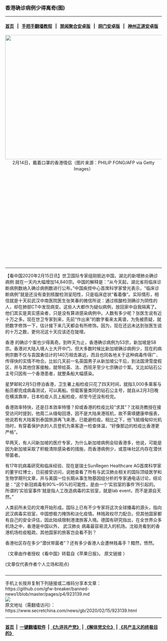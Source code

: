 ### 香港确诊病例少得离奇(图)
------------------------

#### [首页](https://github.com/gfw-breaker/banned-news1/blob/master/README.md) &nbsp;&nbsp;|&nbsp;&nbsp; [手把手翻墙教程](https://github.com/gfw-breaker/guides/wiki) &nbsp;&nbsp;|&nbsp;&nbsp; [禁闻聚合安卓版](https://github.com/gfw-breaker/bn-android) &nbsp;&nbsp;|&nbsp;&nbsp; [网门安卓版](https://github.com/oGate2/oGate) &nbsp;&nbsp;|&nbsp;&nbsp; [神州正道安卓版](https://github.com/SzzdOgate/update) 



<div class="article_right" style="fone-color:#000">
 <p style="text-align: center;">
  <img alt="" src="https://img3.secretchina.com/pic/2020/2-15/p2627691a279950705-ss.jpg" style="height:399px; width:600px"/>
  <br>
   2月14日，戴着口罩的香港情侣（图片来源：PHILIP FONG/AFP via Getty Images）
   <span id="hideid" name="hideid" style="color:red;display:none;">
    <span href="https://www.secretchina.com">
    </span>
   </span>
  </br>
 </p>
 <div id="txt-mid1-t21-2017">
  <ins class="adsbygoogle" data-ad-client="ca-pub-1276641434651360" data-ad-slot="2451032099" style="display:inline-block;width:336px;height:280px">
  </ins>
  

---


  </div>
 </div>
 <p>
  【看中国2020年2月15日讯】世卫国际专家组刚抵达中国，湖北的新增肺炎确诊
  <span href="https://www.secretchina.com/news/gb/tag/病例" target="_blank">
   病例
  </span>
  就在一天内大幅增加14,840宗。中国的解释是：“从今天起，湖北省将临床诊断病例数纳入确诊病例数进行公布。”中国疾控中心首席科学家曾光表示，“临床诊断病例”就是还没有查到核酸检测呈阳性，只是临床症状“看着像”。实际情形，相信就是十天前武汉中南医院医生张笑春的微信所说：通过核酸检测确诊为阴性的人，却在肺部CT中发现病变。这些人大都作为疑似病例，放回家中自我隔离了。他们其实是真实感染者，只是没有算进感染病例中。人数有多少呢？张医生说有近十万之多。现在世卫专家到来，先前“作出来”的数字看来太离谱，为免被质疑，就把数字修饰一下，估计接下来几天都会有所修饰。因为，现在还远未达到张医生说的十万之数，更何况这十天应该还在陡增。
  <span id="hideid" name="hideid" style="color:red;display:none;">
   <span href="https://www.secretchina.com">
   </span>
  </span>
 </p>
 <p>
  <span href="https://www.secretchina.com/news/gb/tag/香港" target="_blank">
   香港
  </span>
  的确诊个案也少得离奇。到昨天为止，香港确诊病例为53宗，新加坡是58宗。香港对大陆入境人士大开中门，但大多数时候比新加坡确诊病例少，现在的病例宗数不仅与袁国勇估计的140万相去甚远，而且也同各地关于这种病毒传得广、传得快的实情不吻合。比如几天前一名英国男子从新加坡公干后，到法国滑雪度假区，并与其他住客接触，就带给英、法、西班牙至少七宗确诊个案。又比如钻石公主号只因有一个香港患者，就整条船大幅感染。
 </p>
 <p>
  星梦邮轮2月5日停泊香港，卫生署上船检疫只花了四天时间，就指3,000多乘客与船员都完成病毒测试，可以离船。但载客量类同的钻石公主号，就自从2月3日晚在横滨靠岸，日本检疫人员上船检疫，却至今还没有检完。
 </p>
 <p>
  香港效率特快，还是日本效率特慢？抑或香港的检疫比较“求其”？沈祖尧教授在接受访问时提到，他周二从缅甸回港，因不是大陆来港班机，故不需填健康申报表，他说若有大陆客到泰国旅游再飞来港，已能避检疫。相比之下，他飞抵缅甸仰光机场时，有穿着保护衣的人员登机为乘客逐一检查体温，“好像那边的检疫比香港更严格”。
 </p>
 <p>
  早两天，有人问新加坡的医疗专家，为什么新加坡病例会较香港多，他说，可能是因为新加坡采取了积极清除感染者的措施，而香港病例少，或意味社区内存在潜伏带菌者。
 </p>
 <p>
  有17年抗病毒研究和临床经验、现在是瑞士SunRegen Healthcare AG首席科学家的董宇红博士，日前接受访问，说她查看了所有与武汉肺炎相关的国际顶级医学和生物学期刊文章，并与美国一位长期从事生物基因组分析的专家通电话讨论，结论是：“这个新冠病毒有90%~95%的可能性，是由一个‘实验室的事件’所引起的。所谓的‘实验室事件’就是指人工改造病毒的实验室，就是lab event，而不是源自天然。”
 </p>
 <p>
  人类前所未见的灾难开始形成。国际上已有不少专家将这次全球播毒的源头，指向武汉病毒实验室，中国想极力掩饰和淡化疫情。林贱政权尽力配合。但其他国家都有自己的安全评估，因此陆续限制港澳旅客入境。德国有研究指出，在全世界众多机场之中，香港是中国以外，
  <span href="https://www.secretchina.com/news/gb/tag/武汉肺炎" target="_blank">
   武汉肺炎
  </span>
  病毒最容易流入的机场。沈祖尧看到的香港机场检疫粗疏，其他国家的旅客岂会看不到？
 </p>
 <p>
  香港社区存在多少“潜伏带菌者”？还有多少香港人会遭林贱毒手？黯然，愤然。
 </p>
 <p>
  （文章由作者授权《看中国》转载自《苹果日报》。
  <span href="https://hk.appledaily.com/local/20200214/5O6HMLB2E6AI2M2NOLKOBRPJCE/">
   原文链接
  </span>
  ）
 </p>
 (文章仅代表作者个人立场和观点)
 <center>
  <div>
   <div id="txt-mid2-t22-2017" style="display: block;  max-height: 351px;  overflow: hidden;">
    <div id="SC-21xxx">
    </div>
    <ins class="adsbygoogle" data-ad-client="ca-pub-1276641434651360" data-ad-format="auto" data-ad-slot="4301710469" data-full-width-responsive="true" style="display:block">
    </ins>
   </div>
  </div>
 </center>
 <div style="padding-top:12px;">
 </div>
</div>

<hr/>
手机上长按并复制下列链接或二维码分享本文章：<br/>
https://github.com/gfw-breaker/banned-news1/blob/master/pages/p4/923139.md <br/>
<a href='https://github.com/gfw-breaker/banned-news1/blob/master/pages/p4/923139.md'><img src='https://github.com/gfw-breaker/banned-news1/blob/master/pages/p4/923139.md.png'/></a> <br/>
原文地址（需翻墙访问）：https://www.secretchina.com/news/gb/2020/02/15/923139.html


------------------------
#### [首页](https://github.com/gfw-breaker/banned-news1/blob/master/README.md) &nbsp;|&nbsp; [一键翻墙软件](https://github.com/gfw-breaker/nogfw/blob/master/README.md) &nbsp;| [《九评共产党》](https://github.com/gfw-breaker/9ping.md/blob/master/README.md#九评之一评共产党是什么) | [《解体党文化》](https://github.com/gfw-breaker/jtdwh.md/blob/master/README.md) | [《共产主义的终极目的》](https://github.com/gfw-breaker/gczydzjmd.md/blob/master/README.md)


<img src='http://gfw-breaker.win/banned-news/pages/p4/923139.md' width='0px' height='0px'/>